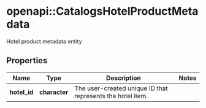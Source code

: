 # openapi::CatalogsHotelProductMetadata

Hotel product metadata entity

## Properties
Name | Type | Description | Notes
------------ | ------------- | ------------- | -------------
**hotel_id** | **character** | The user-created unique ID that represents the hotel item. | 



